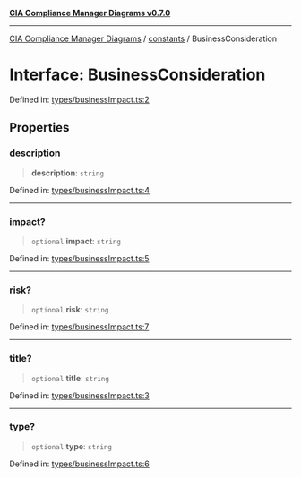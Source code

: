 [**CIA Compliance Manager Diagrams v0.7.0**](../../README.md)

***

[CIA Compliance Manager Diagrams](../../modules.md) / [constants](../README.md) / BusinessConsideration

# Interface: BusinessConsideration

Defined in: [types/businessImpact.ts:2](https://github.com/Hack23/cia-compliance-manager/blob/5a46a25cd2e09ba091444827f045b3618a447654/src/types/businessImpact.ts#L2)

## Properties

### description

> **description**: `string`

Defined in: [types/businessImpact.ts:4](https://github.com/Hack23/cia-compliance-manager/blob/5a46a25cd2e09ba091444827f045b3618a447654/src/types/businessImpact.ts#L4)

***

### impact?

> `optional` **impact**: `string`

Defined in: [types/businessImpact.ts:5](https://github.com/Hack23/cia-compliance-manager/blob/5a46a25cd2e09ba091444827f045b3618a447654/src/types/businessImpact.ts#L5)

***

### risk?

> `optional` **risk**: `string`

Defined in: [types/businessImpact.ts:7](https://github.com/Hack23/cia-compliance-manager/blob/5a46a25cd2e09ba091444827f045b3618a447654/src/types/businessImpact.ts#L7)

***

### title?

> `optional` **title**: `string`

Defined in: [types/businessImpact.ts:3](https://github.com/Hack23/cia-compliance-manager/blob/5a46a25cd2e09ba091444827f045b3618a447654/src/types/businessImpact.ts#L3)

***

### type?

> `optional` **type**: `string`

Defined in: [types/businessImpact.ts:6](https://github.com/Hack23/cia-compliance-manager/blob/5a46a25cd2e09ba091444827f045b3618a447654/src/types/businessImpact.ts#L6)

